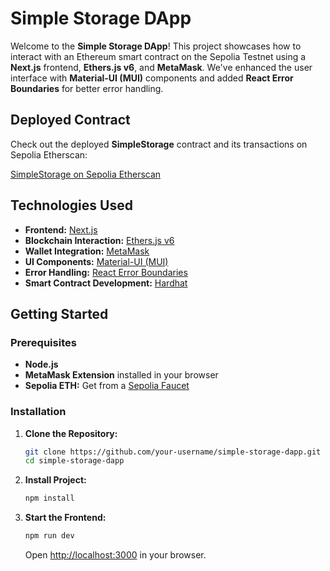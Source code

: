 # Simple Storage DApp

Welcome to the **Simple Storage DApp**! This project showcases how to interact with an Ethereum smart contract on the Sepolia Testnet using a **Next.js** frontend, **Ethers.js v6**, and **MetaMask**. We've enhanced the user interface with **Material-UI (MUI)** components and added **React Error Boundaries** for better error handling.

## Deployed Contract

Check out the deployed **SimpleStorage** contract and its transactions on Sepolia Etherscan:

[SimpleStorage on Sepolia Etherscan](https://sepolia.etherscan.io/address/0x736b52346ac3f4c3c806ebfe699b4e17fe09592a)

## Technologies Used

- **Frontend:** [Next.js](https://nextjs.org/)
- **Blockchain Interaction:** [Ethers.js v6](https://docs.ethers.io/v6/)
- **Wallet Integration:** [MetaMask](https://metamask.io/)
- **UI Components:** [Material-UI (MUI)](https://mui.com/)
- **Error Handling:** [React Error Boundaries](https://reactjs.org/docs/error-boundaries.html)
- **Smart Contract Development:** [Hardhat](https://hardhat.org/)

## Getting Started

### Prerequisites

- **Node.js**
- **MetaMask Extension** installed in your browser
- **Sepolia ETH:** Get from a [Sepolia Faucet](https://sepoliafaucet.com/)

### Installation

1. **Clone the Repository:**

   ```bash
   git clone https://github.com/your-username/simple-storage-dapp.git
   cd simple-storage-dapp
   ```

2. **Install Project:**

   ```bash
   npm install
   ```

3. **Start the Frontend:**

   ```bash
   npm run dev
   ```

   Open [http://localhost:3000](http://localhost:3000) in your browser.
